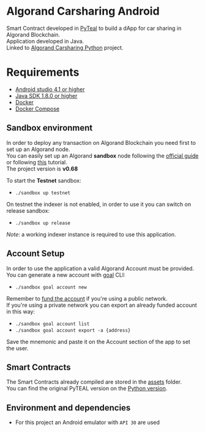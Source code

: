# Algorand Carsharing Android
Smart Contract developed in [PyTeal](https://developer.algorand.org/docs/get-details/dapps/pyteal/) to build a dApp for car sharing in Algorand Blockchain.  
Application developed in Java.  
Linked to [Algorand Carsharing Python](https://github.com/bara96/algo-carsharing-python) project.  

# Requirements
- [Android studio 4.1 or higher](https://developer.android.com/studio)
- [Java SDK 1.8.0 or higher](https://www.oracle.com/java/technologies/downloads/)
- [Docker](https://www.docker.com/products/docker-desktop)
- [Docker Compose](https://docs.docker.com/compose/)

## Sandbox environment
In order to deploy any transaction on Algorand Blockchain you need first to set up an Algorand node.  
You can easily set up an Algorand **sandbox** node following the [official guide](https://github.com/algorand/sandbox#algorand-sandbox) or following [this](https://developer.algorand.org/docs/get-started/dapps/pyteal/#install-sandbox) tutorial.  
The project version is **v0.68**

To start the **Testnet** sandbox:
- `./sandbox up testnet`

On testnet the indexer is not enabled, in order to use it you can switch on release sandbox:
- `./sandbox up release`  

*Note*: a working indexer instance is required to use this application.  

## Account Setup
In order to use the application a valid Algorand Account must be provided.  
You can generate a new account with [goal](https://developer.algorand.org/docs/clis/goal/goal/) CLI:  
- `./sandbox goal account new`  

Remember to [fund the account](https://developer.algorand.org/docs/sdks/go/?from_query=fund#fund-account) if you're using a public network.  
If you're using a private network you can export an already funded account in this way:  
- `./sandbox goal account list`  
- `./sandbox goal account export -a {address}`  

Save the mnemonic and paste it on the Account section of the app to set the user.  

## Smart Contracts
The Smart Contracts already compiled are stored in the [assets](app/src/main/assets/contracts) folder.  
You can find the original PyTEAL version on the [Python version](https://github.com/bara96/algo-carsharing-python/tree/master/smart_contracts).  

## Environment and dependencies
- For this project an Android emulator with `API 30` are used
